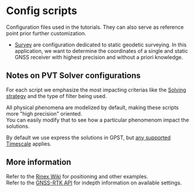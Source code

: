 Config scripts
==============

Configuration files used in the tutorials. They can also serve as reference point
prior further customization.

- [Survey](./survey) are configuration dedicated to static geodetic surveying.
In this application, we want to determine the coordinates of a single and static GNSS receiver
with highest precision and without a priori knowledge.

## Notes on PVT Solver configurations

For each script we emphasize the most impacting criterias like
the [Solving strategy](https://docs.rs/gnss-rtk/latest/gnss_rtk/prelude/enum.Method.html) and the type of
filter being used.

All physical phenomena are modelized by default, making these scripts more "high precision" oriented.  
You can easily modify that to see how a particular phenomenom impact the solutions.

By default we use express the solutions in GPST, 
but [any supported Timescale](https://docs.rs/gnss-rtk/latest/gnss_rtk/prelude/enum.TimeScale.html) applies. 

## More information

Refer to the [Rinex Wiki](https://github.com/georust/rinex/wiki) for positioning and other examples.  
Refer to the [GNSS-RTK API](https://docs.rs/gnss-rtk/latest/gnss_rtk/) for indepth information on available settings.
